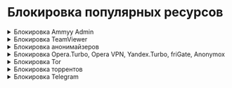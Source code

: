 # Блокировка популярных ресурсов

<details>

<summary>Блокировка Ammyy Admin</summary>

**Ammyy Admin** - это система, удаленного доступа и администрирования. Чтобы заблокировать систему, выполните следующие настройки:

1\. Откройте раздел **Правила трафика -> Объекты** и создайте объект типа **Домен** с доменным именем rl.ammyy.com:

![](/.gitbook/assets/aliases1.png)

2\. Перейдите на вкладку **Правила трафика -> Файрвол -> FORWARD**, создайте и включите правило запрета для нужных пользователей или групп. В поле **Назначение** выберите объект, созданный в пункте 1:

![](/.gitbook/assets/firewall7.png)

</details>

<details>

<summary>Блокировка TeamViewer</summary>

**TeamViewer** - это программное обеспечение для удаленного доступа и управления компьютерами. Его можно заблокировать с помощью [Контроля приложений](/settings/security-profiles/application-control/README.md).

1\. Перейдите в раздел **Профили безопасности -> Контроль приложений**. Создайте новый профиль для TeamViewer с действием **Запретить**:

![](/.gitbook/assets/application-control1.png)

2\. В разделе **Правила трафика -> Файрвол** добавьте и включите разрешающее правило с профилем, созданным в пункте 1.

</details>

<details>

<summary>Блокировка анонимайзеров</summary>

Заблокировать анонимайзеры можно в разделе **Правила трафика** тремя способами:

1\. Анонимайзеры, работающие по протоколам HTTP(S), блокируются в разделе **Правила трафика -> [Контент-фильтр](/settings/access-rules/content-filter/)**. Для этого создайте правило, в котором запретите категорию сайтов **Анонимайзеры**:

![](/.gitbook/assets/content-filter5.png)

2\. Чтобы предотвратить обход **Контент-фильтра**, создайте правило, которое будет блокировать прямые обращения по IP-адресам в Контент-фильтре:

![](/.gitbook/assets/content-filter12.png)

3\. Для блокировки VPN-анонимайзеров, использующих протокол PPTP, достаточно заблокировать протокол GRE в правилах **[Файрвола](/settings/access-rules/firewall.md)**:

![](/.gitbook/assets/firewall8.png)

</details>

<details>

<summary>Блокировка Opera.Turbo, Opera VPN, Yandex.Turbo, friGate, Anonymox</summary>

Чтобы заблокировать функции браузеров, которые используются для обхода контентной фильтрации, воспользуйтесь модулем [Предотвращение вторжений](/settings/access-rules/ips/README.md).

1\. Перейдите в раздел **Профили безопасности -> Предотвращение вторжений**. Создайте новый профиль.

2\. Нажмите **Добавить сигнатуру** и создайте правило, блокирующее группу сигнатур **Анонимайзеры**:

![](/.gitbook/assets/ips-security-profiles6.png)

3\. Нажмите **Сохранить**.

4\. В разделе **Правила трафика -> Файрвол** добавьте и включите разрешающее правило с профилем, созданным ранее.

</details>

<details>

<summary>Блокировка Tor</summary>

**Tor** - специально разработанное программное обеспечение и среда прокси-серверов, предназначенная для обхода различного рода блокировок, поэтому полностью заблокировать его сейчас невозможно.

Для противодействия использованию сети Tor, а также для журналирования попыток подключения к ней и ее использования выполните следующие настройки:

1\. В разделе **Профили безопасности -> [Предотвращение вторжений](/settings/security-profiles/ips-profiles.md)** создайте профиль.

2\. Нажмите **Добавить сигнатуру** и создайте правило для группы сигнатур **Блокирование атак**:

![](/.gitbook/assets/ips-security-profiles7.png)

3\. В разделе **Профили безопасности -> [Контроль приложений](/settings/security-profiles/application-control/README.md)** добавьте профиль, запрещающий приложение Tor:

![](/.gitbook/assets/application-control2.png)

4\. В разделе **Правила трафика -> Файрвол** добавьте и включите разрешающее правило с профилями **Предотвращения вторжений** и **Контроля приложений**, созданными ранее.

</details>

<details>

<summary>Блокировка торрентов</summary>

**BitTorrent** - P2P-протокол, предназначенный для обмена файлами через интернет.

Для ограничения возможности использования торрентов выполните следующие настройки:

1\. Запретите протокол BitTorrent с помощью правила в разделе **Профили безопасности -> [Контроль приложений](/settings/security-profiles/application-control/README.md)**:

![](/.gitbook/assets/application-control3.png)

2\. В разделе **Правила трафика -> Файрвол** добавьте и включите разрешающее правило с профилем, созданным в пункте 1.

3\. Разрешите нужные TCP и UDP порты пользователям. Затем создайте и включите в разделе **Правила трафика -> Файрвол -> FORWARD** правило, которое запрещает все протоколы (правила действуют сверху вниз).

4\. В разделе [Контент-фильтр](/settings/access-rules/content-filter/) заблокируйте доступ к сайтам-каталогам и торрент-файлам. Для этого запретите категории **Торрент-трекеры** и **Torrent-файлы**:

![](/.gitbook/assets/content-filter13.png)

5\. В разделе **Профили безопасности -> [Предотвращение вторжений](/settings/security-profiles/ips-profiles.md)** создайте профиль, блокирующий группу сигнатур **Запросы на скомпрометированные ресурсы**, которая позволяет блокировать активность P2P-программ:

![](/.gitbook/assets/ips-security-profiles10.png)

</details>

<details>

<summary>Блокировка Telegram</summary>

**Telegram** - облачный мессенджер для мобильных устройств и компьютеров (приложение и веб-версия).

Telegram не блокируется **Контролем приложений**, если в приложении настроить опцию **Использовать собственный прокси** в разделе **Настройки -> Продвинутые настройки -> Тип соединения**:

![](/.gitbook/assets/blocking-popular-resources.png)

При необходимости рекомендуем блокировать доступ к приложению Telegram на рабочих станциях: запрещать установку и запуск приложения политиками безопасности или антивирусами.

Веб-версию Telegram можно заблокировать с помощью **[Контент-фильтра](/settings/access-rules/content-filter/rules.md)**. Для этого выполните следующие действия:

1\. Создайте пользовательскую категорию, включающую значение `web.telegram.org`, или отредактируйте уже существующую:

![](/.gitbook/assets/blocking-popular-resources1.png)

2\. Укажите созданную или отредактированную пользовательскую категорию при добавлении правила **Контент-фильтра** с действием **Запретить**:

![](/.gitbook/assets/blocking-popular-resources2.png)

</details>